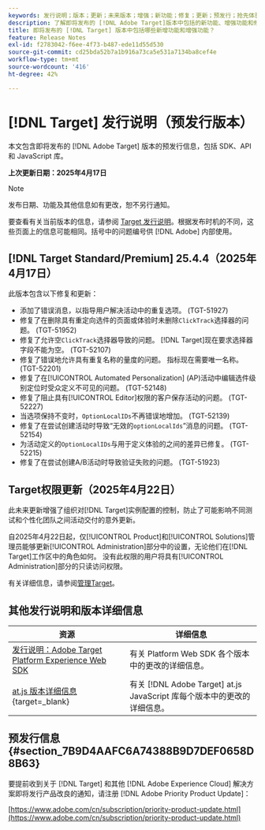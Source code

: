```yaml
---
keywords: 发行说明；版本；更新；未来版本；增强；新功能；修复；更新；预发行；抢先体验
description: 了解即将发布的 [!DNL Adobe Target]版本中包括的新功能、增强功能和修复，包括 SDK、API 和 JavaScript 库。
title: 即将发布的 [!DNL Target] 版本中包括哪些新增功能和增强功能？
feature: Release Notes
exl-id: f2783042-f6ee-4f73-b487-ede11d55d530
source-git-commit: cd25bda52b7a1b916a73ca5e531a7134ba8cef4e
workflow-type: tm+mt
source-wordcount: '416'
ht-degree: 42%

---
```


# [!DNL Target] 发行说明（预发行版本）

本文包含即将发布的 [!DNL Adobe Target] 版本的预发行信息，包括 SDK、API 和 JavaScript 库。

**上次更新日期：2025年4月17日**

>[!NOTE]
>
>发布日期、功能及其他信息如有更改，恕不另行通知。
>
>要查看有关当前版本的信息，请参阅 [Target 发行说明](release-notes.md)。根据发布时机的不同，这些页面上的信息可能相同。括号中的问题编号供 [!DNL Adobe] 内部使用。

## [!DNL Target Standard/Premium] 25.4.4（2025年4月17日）

此版本包含以下修复和更新：

* 添加了错误消息，以指导用户解决活动中的重复选项。 (TGT-51927)
* 修复了在删除具有重定向选件的页面或体验时未删除`ClickTrack`选择器的问题。 (TGT-51952)
* 修复了允许空`ClickTrack`选择器导致的问题。 [!DNL Target]现在要求选择器字段不能为空。 (TGT-52107)
* 修复了错误地允许具有重复名称的量度的问题。 指标现在需要唯一名称。 (TGT-52201)
* 修复了在[!UICONTROL Automated Personalization] (AP)活动中编辑选件级别定位时受众定义不可见的问题。 (TGT-52148)
* 修复了阻止具有[!UICONTROL Editor]权限的客户保存活动的问题。 (TGT-52227)
* 当选项保持不变时，`OptionLocalIDs`不再错误地增加。 (TGT-52139)
* 修复了在尝试创建活动时导致“无效的`optionLocalIds`”消息的问题。 (TGT-52154)
* 为活动定义的`OptionLocalIDs`与用于定义体验的之间的差异已修复。 (TGT-52215)
* 修复了在尝试创建A/B活动时导致验证失败的问题。 (TGT-51923)

## Target权限更新（2025年4月22日）

此未来更新增强了组织对[!DNL Target]实例配置的控制，防止了可能影响不同测试和个性化团队之间活动交付的意外更新。

自2025年4月22日起，仅[!UICONTROL Product]和[!UICONTROL Solutions]管理员能够更新[!UICONTROL Administration]部分中的设置，无论他们在[!DNL Target]工作区中的角色如何。 没有此权限的用户将具有[!UICONTROL Administration]部分的只读访问权限。

有关详细信息，请参阅[管理Target](/help/main/administrating-target/start-target.md)。

## 其他发行说明和版本详细信息

| 资源 | 详细信息 |
|--- |--- |
| [发行说明：Adobe Target Platform Experience Web SDK](https://experienceleague.adobe.com/docs/experience-platform/edge/release-notes.html?lang=zh-Hans) | 有关 Platform Web SDK 各个版本中的更改的详细信息。 |
| [at.js 版本详细信息](https://experienceleague.adobe.com/docs/target-dev/developer/client-side/at-js-implementation/target-atjs-versions.html){target=_blank} | 有关 [!DNL Adobe Target] at.js JavaScript 库每个版本中的更改的详细信息。 |

## 预发行信息 {#section_7B9D4AAFC6A74388B9D7DEF0658D8B63}

要提前收到关于 [!DNL Target] 和其他 [!DNL Adobe Experience Cloud] 解决方案即将发行产品改良的通知，请注册 [!DNL Adobe Priority Product Update]：

[https://www.adobe.com/cn/subscription/priority-product-update.html](https://www.adobe.com/cn/subscription/priority-product-update.html)
